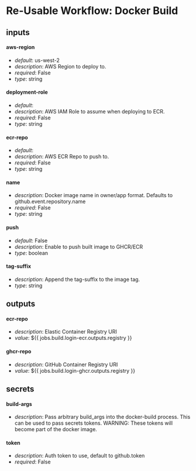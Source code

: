 # Re-Usable Workflow: Docker Build
## inputs
#### aws-region
- *default*: us-west-2
- *description*: AWS Region to deploy to.
- *required*: False
- *type*: string
#### deployment-role
- *default*: 
- *description*: AWS IAM Role to assume when deploying to ECR.
- *required*: False
- *type*: string
#### ecr-repo
- *default*: 
- *description*: AWS ECR Repo to push to.
- *required*: False
- *type*: string
#### name
- *description*: Docker image name in owner/app format. Defaults to github.event.repository.name
- *required*: False
- *type*: string
#### push
- *default*: False
- *description*: Enable to push built image to GHCR/ECR
- *type*: boolean
#### tag-suffix
- *description*: Append the tag-suffix to the image tag.
- *type*: string
## outputs
#### ecr-repo
- *description*: Elastic Container Registry URI
- *value*: ${{ jobs.build.login-ecr.outputs.registry }}
#### ghcr-repo
- *description*: GitHub Container Registry URI
- *value*: ${{ jobs.build.login-ghcr.outputs.registry }}
## secrets
#### build-args
- *description*: Pass arbitrary build_args into the docker-build process. This can be used to pass secrets tokens. WARNING: These tokens will become part of the docker image.
#### token
- *description*: Auth token to use, default to github.token
- *required*: False